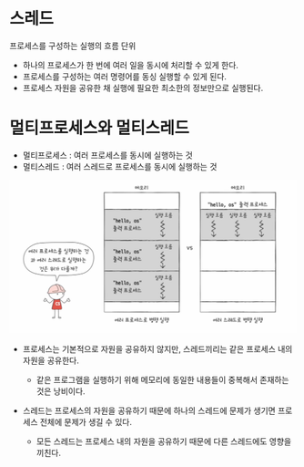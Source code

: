 # 스레드
프로세스를 구성하는 실행의 흐름 단위
- 하나의 프로세스가 한 번에 여러 일을 동시에 처리할 수 있게 한다.
- 프로세스를 구성하는 여러 명령어를 동싱 실행할 수 있게 된다.
- 프로세스 자원을 공유한 채 실행에 필요한 최소한의 정보만으로 실행된다.

# 멀티프로세스와 멀티스레드
- 멀티프로세스 : 여러 프로세스를 동시에 실행하는 것
- 멀티스레드 : 여러 스레드로 프로세스를 동시에 실행하는 것

![Alt text](images/07-1.png)

- 프로세스는 기본적으로 자원을 공유하지 않지만, 스레드끼리는 같은 프로세스 내의 자원을 공유한다.
    - 같은 프로그램을 실행하기 위해 메모리에 동일한 내용들이 중복해서 존재하는 것은 낭비이다.
    
- 스레드는 프로세스의 자원을 공유하기 때문에 하나의 스레드에 문제가 생기면 프로세스 전체에 문제가 생길 수 있다.
    - 모든 스레드는 프로세스 내의 자원을 공유하기 때문에 다른 스레드에도 영향을 끼친다.

